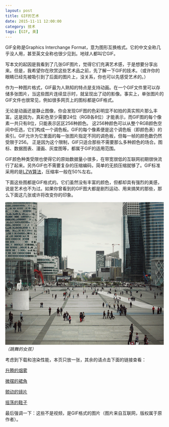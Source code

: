 ```yaml
---
layout: post
title: GIF的艺术
date: 2015-11-11 12:00:00
category: 技术
tags: [GIF, 美]
---
```


GIF全称是Graphics Interchange Format，意为图形互换格式。它的中文全称几乎没人用，甚至英文全称也很少见到。地球人都叫它GIF。

<!--more-->

写本文的起因是我看到了几张GIF图片，觉得它们充满艺术感，于是想要分享出来。但是，我希望你在欣赏这些艺术品之前，先了解一下GIF的技术。（或许你的眼睛已经先被吸引到了后面的图片上，没关系，你也可以先感受艺术的。）

作为一种图片格式，GIF最为人熟知的特点是支持动画。在一个GIF文件里可以存储多张图片，当这些图片连续显示时，就呈现出了动的影像。事实上，单张图片的GIF文件也很常见，例如很多网页上的图标都是GIF格式。

无论是动画还是静止图像，你会发现GIF图的色彩明显不如拍的真实照片那么丰富。这是因为，真彩色至少需要24位（RGB各8位）才能表示，而GIF图的每个像素一共只有8位，只能表示区区256种颜色。
这256种颜色可以从整个RGB颜色空间中任选，它们构成一个调色板。GIF的每个像素便是这个调色板（即颜色表）的索引。GIF允许为它里面的每一张图片指定不同的调色板，但每一帧的颜色数仍然受限于256。
正是因为这个限制，GIF只适合那些不需要那么多种颜色的场合。图标、数据图表、漫画、灰度图等，都属于GIF的适用范围。

GIF颜色种类受限也使得它的原始数据量小很多，在带宽很低的互联网初期很快流行了起来。另外GIF也不需要复杂的压缩编码，简单的无损压缩就够了。GIF标准采用的是[LZW算法](http://baike.baidu.com/view/401141.htm)，压缩率一般在50%左右。

下面这些图都是GIF格式的。它们虽然没有丰富的颜色，但都却具有强烈的美感，说是艺术也不为过。如果你曾看到的GIF图大都是剧烈运动、用来搞笑的那些，那么下面这几张或许将改变你的印象。

![](/images/2015-11-11-girl.gif)  
_（跳舞的女孩）_

考虑到下载和渲染性能，本页只放一张，其余的请点击下面的链接查看：

[升腾的烟雾](/images/2015-11-11-smoke.gif)

[微摆的裙角](/images/2015-11-11-dress.gif)

[颤动的镜片](/images/2015-11-11-mirror.gif)

[摇荡的鞋子](/images/2015-11-11-shoes.gif)

最后强调一下：这些不是视频，是GIF格式的图片（图片来自互联网，版权属于原作者）。

